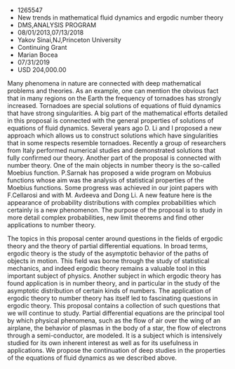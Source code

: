 
* 1265547
* New trends in mathematical fluid dynamics and ergodic number theory
* DMS,ANALYSIS PROGRAM
* 08/01/2013,07/13/2018
* Yakov Sinai,NJ,Princeton University
* Continuing Grant
* Marian Bocea
* 07/31/2019
* USD 204,000.00

Many phenomena in nature are connected with deep mathematical problems and
theories. As an example, one can mention the obvious fact that in many regions
on the Earth the frequency of tornadoes has strongly increased. Tornadoes are
special solutions of equations of fluid dynamics that have strong singularities.
A big part of the mathematical efforts detailed in this proposal is connected
with the general properties of solutions of equations of fluid dynamics. Several
years ago D. Li and I proposed a new approach which allows us to construct
solutions which have singularities that in some respects resemble tornadoes.
Recently a group of researchers from Italy performed numerical studies and
demonstrated solutions that fully confirmed our theory. Another part of the
proposal is connected with number theory. One of the main objects in number
theory is the so-called Moebius function. P.Sarnak has proposed a wide program
on Mobuius functions whose aim was the analysis of statistical properties of the
Moebius functions. Some progress was achieved in our joint papers with
F.Cellarosi and with M. Avdeeva and Dong Li. A new feature here is the
appearance of probability distributions with complex probabilities which
certainly is a new phenomenon. The purpose of the proposal is to study in more
detail complex probabilities, new limit theorems and find other applications to
number theory.

The topics in this proposal center around questions in the fields of ergodic
theory and the theory of partial differential equations. In broad terms, ergodic
theory is the study of the asymptotic behavior of the paths of objects in
motion. This field was borne through the study of statistical mechanics, and
indeed ergodic theory remains a valuable tool in this important subject of
physics. Another subject in which ergodic theory has found application is in
number theory, and in particular in the study of the asymptotic distribution of
certain kinds of numbers. The application of ergodic theory to number theory has
itself led to fascinating questions in ergodic theory. This proposal contains a
collection of such questions that we will continue to study. Partial
differential equations are the principal tool by which physical phenomena, such
as the flow of air over the wing of an airplane, the behavior of plasmas in the
body of a star, the flow of electrons through a semi-conductor, are modeled. It
is a subject which is intensively studied for its own inherent interest as well
as for its usefulness in applications. We propose the continuation of deep
studies in the properties of the equations of fluid dynamics as we described
above.
